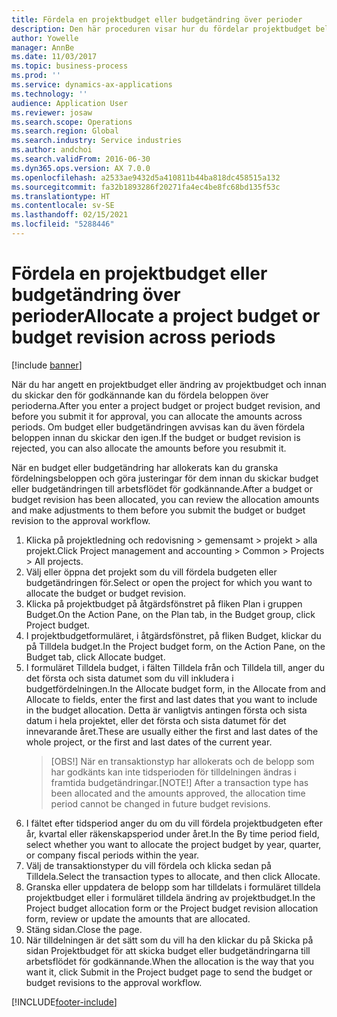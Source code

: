```yaml
---
title: Fördela en projektbudget eller budgetändring över perioder
description: Den här proceduren visar hur du fördelar projektbudget belopp över perioder.
author: Yowelle
manager: AnnBe
ms.date: 11/03/2017
ms.topic: business-process
ms.prod: ''
ms.service: dynamics-ax-applications
ms.technology: ''
audience: Application User
ms.reviewer: josaw
ms.search.scope: Operations
ms.search.region: Global
ms.search.industry: Service industries
ms.author: andchoi
ms.search.validFrom: 2016-06-30
ms.dyn365.ops.version: AX 7.0.0
ms.openlocfilehash: a2533ae9432d5a410811b44ba818dc458515a132
ms.sourcegitcommit: fa32b1893286f20271fa4ec4be8fc68bd135f53c
ms.translationtype: HT
ms.contentlocale: sv-SE
ms.lasthandoff: 02/15/2021
ms.locfileid: "5288446"
---
```

# <a name="allocate-a-project-budget-or-budget-revision-across-periods"></a><span data-ttu-id="85dcd-103">Fördela en projektbudget eller budgetändring över perioder</span><span class="sxs-lookup"><span data-stu-id="85dcd-103">Allocate a project budget or budget revision across periods</span></span>

[!include [banner](../../includes/banner.md)]

<span data-ttu-id="85dcd-104">När du har angett en projektbudget eller ändring av projektbudget och innan du skickar den för godkännande kan du fördela beloppen över perioderna.</span><span class="sxs-lookup"><span data-stu-id="85dcd-104">After you enter a project budget or project budget revision, and before you submit it for approval, you can allocate the amounts across periods.</span></span> <span data-ttu-id="85dcd-105">Om budget eller budgetändringen avvisas kan du även fördela beloppen innan du skickar den igen.</span><span class="sxs-lookup"><span data-stu-id="85dcd-105">If the budget or budget revision is rejected, you can also allocate the amounts before you resubmit it.</span></span> 

<span data-ttu-id="85dcd-106">När en budget eller budgetändring har allokerats kan du granska fördelningsbeloppen och göra justeringar för dem innan du skickar budget eller budgetändringen till arbetsflödet för godkännande.</span><span class="sxs-lookup"><span data-stu-id="85dcd-106">After a budget or budget revision has been allocated, you can review the allocation amounts and make adjustments to them before you submit the budget or budget revision to the approval workflow.</span></span> 

1. <span data-ttu-id="85dcd-107">Klicka på projektledning och redovisning > gemensamt > projekt > alla projekt.</span><span class="sxs-lookup"><span data-stu-id="85dcd-107">Click Project management and accounting > Common > Projects > All projects.</span></span> 
2. <span data-ttu-id="85dcd-108">Välj eller öppna det projekt som du vill fördela budgeten eller budgetändringen för.</span><span class="sxs-lookup"><span data-stu-id="85dcd-108">Select or open the project for which you want to allocate the budget or budget revision.</span></span> 
3. <span data-ttu-id="85dcd-109">Klicka på projektbudget på åtgärdsfönstret på fliken Plan i gruppen Budget.</span><span class="sxs-lookup"><span data-stu-id="85dcd-109">On the Action Pane, on the Plan tab, in the Budget group, click Project budget.</span></span> 
4. <span data-ttu-id="85dcd-110">I projektbudgetformuläret, i åtgärdsfönstret, på fliken Budget, klickar du på Tilldela budget.</span><span class="sxs-lookup"><span data-stu-id="85dcd-110">In the Project budget form, on the Action Pane, on the Budget tab, click Allocate budget.</span></span> 
5. <span data-ttu-id="85dcd-111">I formuläret Tilldela budget, i fälten Tilldela från och Tilldela till, anger du det första och sista datumet som du vill inkludera i budgetfördelningen.</span><span class="sxs-lookup"><span data-stu-id="85dcd-111">In the Allocate budget form, in the Allocate from and Allocate to fields, enter the first and last dates that you want to include in the budget allocation.</span></span> <span data-ttu-id="85dcd-112">Detta är vanligtvis antingen första och sista datum i hela projektet, eller det första och sista datumet för det innevarande året.</span><span class="sxs-lookup"><span data-stu-id="85dcd-112">These are usually either the first and last dates of the whole project, or the first and last dates of the current year.</span></span>  
   > <span data-ttu-id="85dcd-113">[OBS!] När en transaktionstyp har allokerats och de belopp som har godkänts kan inte tidsperioden för tilldelningen ändras i framtida budgetändringar.</span><span class="sxs-lookup"><span data-stu-id="85dcd-113">[NOTE!] After a transaction type has been allocated and the amounts approved, the allocation time period cannot be changed in future budget revisions.</span></span> 
6. <span data-ttu-id="85dcd-114">I fältet efter tidsperiod anger du om du vill fördela projektbudgeten efter år, kvartal eller räkenskapsperiod under året.</span><span class="sxs-lookup"><span data-stu-id="85dcd-114">In the By time period field, select whether you want to allocate the project budget by year, quarter, or company fiscal periods within the year.</span></span>
7. <span data-ttu-id="85dcd-115">Välj de transaktionstyper du vill fördela och klicka sedan på Tilldela.</span><span class="sxs-lookup"><span data-stu-id="85dcd-115">Select the transaction types to allocate, and then click Allocate.</span></span> 
8. <span data-ttu-id="85dcd-116">Granska eller uppdatera de belopp som har tilldelats i formuläret tilldela projektbudget eller i formuläret tilldela ändring av projektbudget.</span><span class="sxs-lookup"><span data-stu-id="85dcd-116">In the Project budget allocation form or the Project budget revision allocation form, review or update the amounts that are allocated.</span></span> 
9. <span data-ttu-id="85dcd-117">Stäng sidan.</span><span class="sxs-lookup"><span data-stu-id="85dcd-117">Close the page.</span></span>
10. <span data-ttu-id="85dcd-118">När tilldelningen är det sätt som du vill ha den klickar du på Skicka på sidan Projektbudget för att skicka budget eller budgetändringarna till arbetsflödet för godkännande.</span><span class="sxs-lookup"><span data-stu-id="85dcd-118">When the allocation is the way that you want it, click Submit in the Project budget page to send the budget or budget revisions to the approval workflow.</span></span>  




[!INCLUDE[footer-include](../../includes/footer-banner.md)]